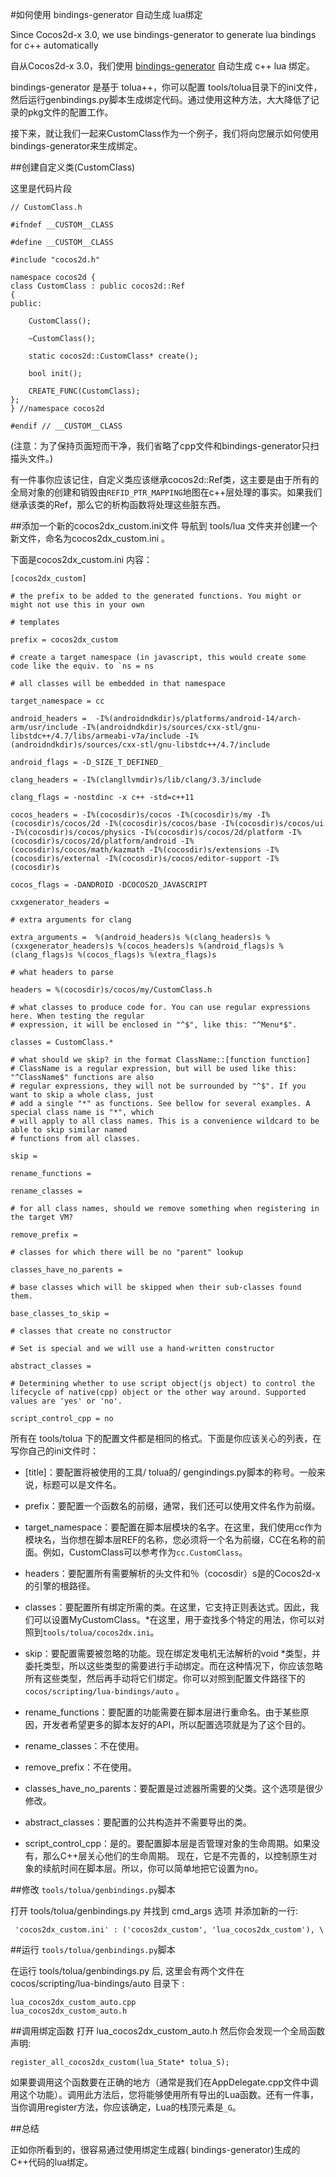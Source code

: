 #如何使用 bindings-generator 自动生成 lua绑定

Since Cocos2d-x 3.0, we use bindings-generator to generate lua bindings for c++ automatically

自从Cocos2d-x 3.0，我们使用 [bindings-generator](https://github.com/cocos2d/bindings-generator) 自动生成 c++ lua 绑定。

bindings-generator 是基于 tolua++，你可以配置 tools/tolua目录下的ini文件，然后运行genbindings.py脚本生成绑定代码。通过使用这种方法，大大降低了记录的pkg文件的配置工作。

接下来，就让我们一起来CustomClass作为一个例子，我们将向您展示如何使用bindings-generator来生成绑定。

##创建自定义类(CustomClass)

这里是代码片段

```
// CustomClass.h

#ifndef __CUSTOM__CLASS

#define __CUSTOM__CLASS

#include "cocos2d.h"

namespace cocos2d {
class CustomClass : public cocos2d::Ref
{
public:

    CustomClass();

    ~CustomClass();

    static cocos2d::CustomClass* create();

    bool init();

    CREATE_FUNC(CustomClass);
};
} //namespace cocos2d

#endif // __CUSTOM__CLASS
```

(注意：为了保持页面短而干净，我们省略了cpp文件和bindings-generator只扫描头文件。)

有一件事你应该记住，自定义类应该继承cocos2d::Ref类，这主要是由于所有的全局对象的创建和销毁由`REFID_PTR_MAPPING`地图在c++层处理的事实。如果我们继承该类的Ref，那么它的析构函数将处理这些脏东西。

##添加一个新的cocos2dx_custom.ini文件
 导航到 tools/lua 文件夹并创建一个新文件，命名为cocos2dx_custom.ini 。
 
 下面是cocos2dx_custom.ini 内容：
 
 ```
 [cocos2dx_custom]

# the prefix to be added to the generated functions. You might or might not use this in your own

# templates

prefix = cocos2dx_custom

# create a target namespace (in javascript, this would create some code like the equiv. to `ns = ns 

# all classes will be embedded in that namespace

target_namespace = cc

android_headers =  -I%(androidndkdir)s/platforms/android-14/arch-arm/usr/include -I%(androidndkdir)s/sources/cxx-stl/gnu-libstdc++/4.7/libs/armeabi-v7a/include -I%(androidndkdir)s/sources/cxx-stl/gnu-libstdc++/4.7/include

android_flags = -D_SIZE_T_DEFINED_ 

clang_headers = -I%(clangllvmdir)s/lib/clang/3.3/include

clang_flags = -nostdinc -x c++ -std=c++11

cocos_headers = -I%(cocosdir)s/cocos -I%(cocosdir)s/my -I%(cocosdir)s/cocos/2d -I%(cocosdir)s/cocos/base -I%(cocosdir)s/cocos/ui -I%(cocosdir)s/cocos/physics -I%(cocosdir)s/cocos/2d/platform -I%(cocosdir)s/cocos/2d/platform/android -I%(cocosdir)s/cocos/math/kazmath -I%(cocosdir)s/extensions -I%(cocosdir)s/external -I%(cocosdir)s/cocos/editor-support -I%(cocosdir)s

cocos_flags = -DANDROID -DCOCOS2D_JAVASCRIPT

cxxgenerator_headers = 

# extra arguments for clang

extra_arguments =  %(android_headers)s %(clang_headers)s %(cxxgenerator_headers)s %(cocos_headers)s %(android_flags)s %(clang_flags)s %(cocos_flags)s %(extra_flags)s 

# what headers to parse

headers = %(cocosdir)s/cocos/my/CustomClass.h

# what classes to produce code for. You can use regular expressions here. When testing the regular
# expression, it will be enclosed in "^$", like this: "^Menu*$".

classes = CustomClass.*

# what should we skip? in the format ClassName::[function function]
# ClassName is a regular expression, but will be used like this: "^ClassName$" functions are also
# regular expressions, they will not be surrounded by "^$". If you want to skip a whole class, just
# add a single "*" as functions. See bellow for several examples. A special class name is "*", which
# will apply to all class names. This is a convenience wildcard to be able to skip similar named
# functions from all classes.

skip =

rename_functions = 

rename_classes = 

# for all class names, should we remove something when registering in the target VM?

remove_prefix = 

# classes for which there will be no "parent" lookup

classes_have_no_parents = 

# base classes which will be skipped when their sub-classes found them.

base_classes_to_skip =

# classes that create no constructor

# Set is special and we will use a hand-written constructor

abstract_classes =

# Determining whether to use script object(js object) to control the lifecycle of native(cpp) object or the other way around. Supported values are 'yes' or 'no'.

script_control_cpp = no

 ```
 
 所有在 tools/tolua 下的配置文件都是相同的格式。下面是你应该关心的列表，在写你自己的ini文件时：


- [title]：要配置将被使用的工具/ tolua的/ gengindings.py脚本的称号。一般来说，标题可以是文件名。
 
- prefix：要配置一个函数名的前缀，通常，我们还可以使用文件名作为前缀。 

- target_namespace：要配置在脚本层模块的名字。在这里，我们使用cc作为模块名，当你想在脚本层REF的名称，您必须将一个名为前缀，CC在名称的前面。例如，CustomClass可以参考作为`cc.CustomClass`。

- headers：要配置所有需要解析的头文件和％（cocosdir）s是的Cocos2d-x的引擎的根路径。
 
- classes：要配置所有绑定所需的类。在这里，它支持正则表达式。因此，我们可以设置MyCustomClass。*在这里，用于查找多个特定的用法，你可以对照到`tools/tolua/cocos2dx.ini`。 

- skip：要配置需要被忽略的功能。现在绑定发电机无法解析的void *类型，并委托类型，所以这些类型的需要进行手动绑定。而在这种情况下，你应该忽略所有这些类型，然后再手动将它们绑定。你可以对照到配置文件路径下的`cocos/scripting/lua-bindings/auto` 。
- rename_functions：要配置的功能需要在脚本层进行重命名。由于某些原因，开发者希望更多的脚本友好的API，所以配置选项就是为了这个目的。 

- rename_classes：不在使用。 

- remove_prefix：不在使用。

- classes_have_no_parents：要配置是过滤器所需要的父类。这个选项是很少修改。

- abstract_classes：要配置的公共构造并不需要导出的类。 

- script_control_cpp：是的。要配置脚本层是否管理对象的生命周期。如果没有，那么C++层关心他们的生命周期。 
现在，它是不完善的，以控制原生对象的续航时间在脚本层。所以，你可以简单地把它设置为no。

##修改 `tools/tolua/genbindings.py`脚本

打开 tools/tolua/genbindings.py 并找到 cmd_args 选项 并添加新的一行:

```
 'cocos2dx_custom.ini' : ('cocos2dx_custom', 'lua_cocos2dx_custom'), \
```

##运行 `tools/tolua/genbindings.py`脚本

在运行 tools/tolua/genbindings.py 后, 这里会有两个文件在 cocos/scripting/lua-bindings/auto 目录下 :

```
lua_cocos2dx_custom_auto.cpp
lua_cocos2dx_custom_auto.h
```

##调用绑定函数
打开 lua_cocos2dx_custom_auto.h 然后你会发现一个全局函数声明:

```
register_all_cocos2dx_custom(lua_State* tolua_S);
```
如果要调用这个函数要在正确的地方（通常是我们在AppDelegate.cpp文件中调用这个功能）。调用此方法后，您将能够使用所有导出的Lua函数。还有一件事，当你调用register方法​​，你应该确定，Lua的栈顶元素是`_G`。

##总结

正如你所看到的，很容易通过使用绑定生成器( bindings-generator)生成的C++代码的lua绑定。


